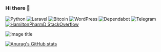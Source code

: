 ### Hi there 👋

![Python](https://img.shields.io/badge/python-3670A0?style=for-the-badge&logo=python&logoColor=ffdd54)
![Laravel](https://img.shields.io/badge/laravel-%23FF2D20.svg?style=for-the-badge&logo=laravel&logoColor=white)
![Bitcoin](https://img.shields.io/badge/Bitcoin-000?style=for-the-badge&logo=bitcoin&logoColor=white)
![WordPress](https://img.shields.io/badge/WordPress-%23117AC9.svg?style=for-the-badge&logo=WordPress&logoColor=white)
![Dependabot](https://img.shields.io/badge/dependabot-025E8C?style=for-the-badge&logo=dependabot&logoColor=white)
![Telegram](https://img.shields.io/badge/Telegram-2CA5E0?style=for-the-badge&logo=telegram&logoColor=white)
[![HamiltonPharmD StackOverflow](https://stackoverflow-badge.onrender.com/api/StackOverflowBadge/14122375)](https://stackoverflow.com/users/14122375/hamiltonpharmd)

![image title](https://rushter.com/counter.svg)



[![Anurag's GitHub stats](https://github-readme-stats.vercel.app/api?username=anuraghazra)](https://github.com/anuraghazra/github-readme-stats)
